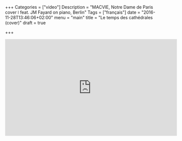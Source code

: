 +++
Categories = ["video"]
Description = "MACVIE, Notre Dame de Paris cover  ǀ  feat. JM Fayard on piano, Berlin"
Tags = ["français"]
date = "2016-11-28T13:46:06+02:00"
menu = "main"
title = "Le temps des cathédrales (cover)"
draft = true

+++

<iframe width="560" height="315" src="https://www.youtube.com/embed/0yuCh1XIvFQ?rel=0" frameborder="0" gesture="media" allow="encrypted-media" allowfullscreen></iframe>
